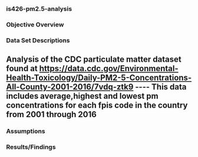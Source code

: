 ### is426-pm2.5-analysis


### Objective Overview 


### Data Set Descriptions
Analysis of the CDC particulate matter dataset found at https://data.cdc.gov/Environmental-Health-Toxicology/Daily-PM2-5-Concentrations-All-County-2001-2016/7vdq-ztk9
---- This data includes average,highest and lowest pm concentrations for each fpis code in the country from 2001 through 2016
---- 
### Assumptions 

### Results/Findings
